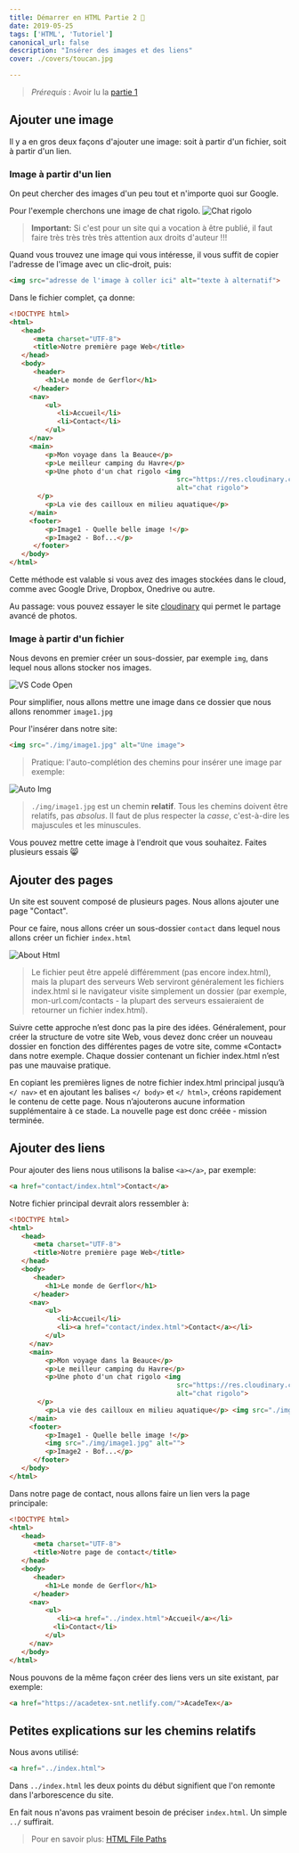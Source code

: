 ```yaml
---
title: Démarrer en HTML Partie 2 🎉
date: 2019-05-25
tags: ['HTML', 'Tutoriel']
canonical_url: false
description: "Insérer des images et des liens"
cover: ./covers/toucan.jpg

---
```

> *Prérequis* : Avoir lu la [partie 1](/demarrer-en-html-partie-1)

## Ajouter une image

Il y a en gros deux façons d'ajouter une image: soit à partir d'un fichier, soit à partir d'un lien.

### Image à partir d'un lien

On peut chercher des images d'un peu tout et n'importe quoi sur Google.

Pour l'exemple cherchons une image de chat rigolo. ![Chat rigolo](https://res.cloudinary.com/dpw19qolx/image/upload/v1549194479/samples/animals/kitten-playing.gif)

> **Important:** Si c'est pour un site qui a vocation à être publié, il faut faire très très très très attention aux droits d'auteur !!! 


Quand vous trouvez une image qui vous intéresse, il vous suffit de copier l'adresse de l'image avec un clic-droit, puis:

```html 
<img src="adresse de l'image à coller ici" alt="texte à alternatif">
```

Dans le fichier complet, ça donne:

```html
<!DOCTYPE html>
<html>
   <head>
      <meta charset="UTF-8">
      <title>Notre première page Web</title>
   </head>
   <body>
      <header>
         <h1>Le monde de Gerflor</h1>
      </header>
     <nav>
         <ul>
            <li>Accueil</li>
            <li>Contact</li>
         </ul>
     </nav>
     <main>
         <p>Mon voyage dans la Beauce</p>
         <p>Le meilleur camping du Havre</p>
         <p>Une photo d'un chat rigolo <img                                            
                                          src="https://res.cloudinary.com/dpw19qolx/image/upload/v1549194479/samples/animals/kitten-playing.gif" 
                                          alt="chat rigolo">
       </p>
         <p>La vie des cailloux en milieu aquatique</p>
     </main>
     <footer>
         <p>Image1 - Quelle belle image !</p>
         <p>Image2 - Bof...</p>
      </footer>
   </body>
</html>
```

Cette méthode est valable si vous avez des images stockées dans le cloud, comme avec Google Drive, Dropbox, Onedrive ou autre.

Au passage: vous pouvez essayer le site [cloudinary](https://cloudinary.com/) qui permet le partage avancé de photos.

### Image à partir d'un fichier

Nous devons en premier créer un sous-dossier, par exemple `img`, dans lequel nous allons stocker nos images.

![VS Code Open](./images/vscode-folder-img.gif)


Pour simplifier, nous allons mettre une image dans ce dossier que nous allons renommer `image1.jpg`

Pour l'insérer dans notre site:

```html
<img src="./img/image1.jpg" alt="Une image">
```

> Pratique: l'auto-complétion des chemins pour insérer une image par exemple:

![Auto Img](./images/vscode-auto-img.gif)


> `./img/image1.jpg` est un chemin **relatif**. Tous les chemins doivent être relatifs, pas *absolus*.
Il faut de plus respecter la *casse*, c'est-à-dire les majuscules et les minuscules.


Vous pouvez mettre cette image à l'endroit que vous souhaitez. Faites plusieurs essais 😸

## Ajouter des pages

Un site est souvent composé de plusieurs pages. Nous allons ajouter une page "Contact".

Pour ce faire, nous allons créer un sous-dossier `contact` dans lequel nous allons créer un fichier `index.html`

![About Html](./images/vscode-about-html.gif)


> Le fichier peut être appelé différemment (pas encore index.html), mais la plupart des serveurs Web serviront généralement les fichiers index.html si le navigateur visite simplement un dossier (par exemple, mon-url.com/contacts - la plupart des serveurs essaieraient de retourner un fichier index.html).

Suivre cette approche n’est donc pas la pire des idées. Généralement, pour créer la structure de votre site Web, vous devez donc créer un nouveau dossier en fonction des différentes pages de votre site, comme «Contact» dans notre exemple. Chaque dossier contenant un fichier index.html n’est pas une mauvaise pratique.

En copiant les premières lignes de notre fichier index.html principal jusqu’à `</ nav>` et en ajoutant les balises `</ body>` et `</ html>`, créons rapidement le contenu de cette page. Nous n’ajouterons aucune information supplémentaire à ce stade. La nouvelle page est donc créée - mission terminée.

## Ajouter des liens

Pour ajouter des liens nous utilisons la balise `<a></a>`, par exemple:

```html
<a href="contact/index.html">Contact</a>
```

Notre fichier principal devrait alors ressembler à:

```html
<!DOCTYPE html>
<html>
   <head>
      <meta charset="UTF-8">
      <title>Notre première page Web</title>
   </head>
   <body>
      <header>
         <h1>Le monde de Gerflor</h1>
      </header>
     <nav>
         <ul>
            <li>Accueil</li>
            <li><a href="contact/index.html">Contact</a></li>
         </ul>
     </nav>
     <main>
         <p>Mon voyage dans la Beauce</p>
         <p>Le meilleur camping du Havre</p>
         <p>Une photo d'un chat rigolo <img                                            
                                          src="https://res.cloudinary.com/dpw19qolx/image/upload/v1549194479/samples/animals/kitten-playing.gif" 
                                          alt="chat rigolo">
       </p>
         <p>La vie des cailloux en milieu aquatique</p> <img src="./img/image1.jpg" alt="Une image">
     </main>
     <footer>
         <p>Image1 - Quelle belle image !</p>
         <img src="./img/image1.jpg" alt="">
         <p>Image2 - Bof...</p>
      </footer>
   </body>
</html>
```

Dans notre page de contact, nous allons faire un lien vers la page principale:

```html
<!DOCTYPE html>
<html>
   <head>
      <meta charset="UTF-8">
      <title>Notre page de contact</title>
   </head>
   <body>
      <header>
         <h1>Le monde de Gerflor</h1>
      </header>
     <nav>
         <ul>
            <li><a href="../index.html">Accueil</a></li>
           <li>Contact</li>
         </ul>
     </nav>
   </body>
</html>
```

Nous pouvons de la même façon créer des liens vers un site existant, par exemple:

```html
<a href="https://acadetex-snt.netlify.com/">AcadeTex</a>
```

## Petites explications sur les chemins relatifs

Nous avons utilisé:

```html
<a href="../index.html">
```

Dans `../index.html` les deux points du début signifient que l'on remonte dans l'arborescence du site.

En fait nous n'avons pas vraiment besoin de préciser `index.html`. Un simple `../` suffirait.

> Pour en savoir plus: [HTML File Paths](https://www.w3schools.com/html/html_filepaths.asp)